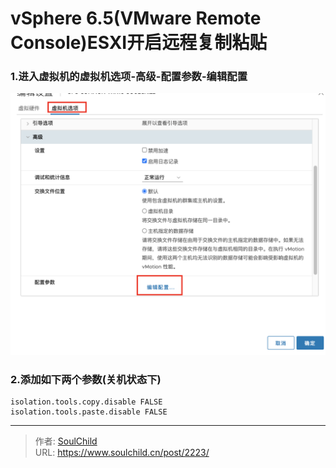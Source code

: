 # vSphere 6.5(VMware Remote Console)ESXI开启远程复制粘贴

<!--more-->
### 1.进入虚拟机的虚拟机选项-高级-配置参数-编辑配置
![72894-lygm5bqpfu.png](images/3354070164.png "3354070164")

### 2.添加如下两个参数(关机状态下)
```
isolation.tools.copy.disable FALSE
isolation.tools.paste.disable FALSE
```


---

> 作者: [SoulChild](https://www.soulchild.cn)  
> URL: https://www.soulchild.cn/post/2223/  

